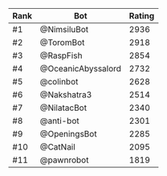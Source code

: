 Rank|Bot|Rating
---|---|---
#1|@NimsiluBot|2936
#2|@ToromBot|2918
#3|@RaspFish|2854
#4|@OceanicAbyssalord|2732
#5|@colinbot|2628
#6|@Nakshatra3|2514
#7|@NilatacBot|2340
#8|@anti-bot|2301
#9|@OpeningsBot|2285
#10|@CatNail|2095
#11|@pawnrobot|1819
